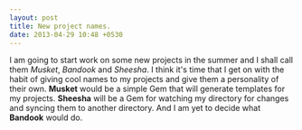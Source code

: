 ```yaml
---
layout: post
title: New project names.
date: 2013-04-29 10:48 +0530
---
```


I am going to start work on some new projects in the summer and I shall call them _Musket_, _Bandook_ and _Sheesha_. I think it's time that I get on with the habit of giving cool names to my projects and give them a personality of their own. **Musket** would be a simple Gem that will generate templates for my projects. **Sheesha** will be a Gem for watching my directory for changes and syncing them to another directory. And I am yet to decide what **Bandook** would do.
